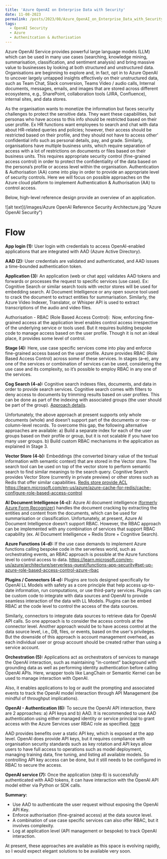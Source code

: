 ```yaml
---
title: 'Azure OpenAI on Enterprise Data with Security'
date: 11-08-2023
permalink: /posts/2023/08/Azure_OpenAI_on_Enterprise_Data_with_Security/
tags:
  - OpenAI Security
  - Azure
  - Authenitcation & Authorisation
---
```


Azure OpenAI Service provides powerful large language models (LLM) which can be used in many use cases (searching, knowledge mining, summarisation, classification, and sentiment analysis) and bring massive value to businesses by looking at both structured and unstructured data. 
Organisations are beginning to explore and, in fact, opt in to Azure OpenAI to uncover largely untapped insights effectively on their unstructured data, such as Team Chat, Slack conversion, Teams Video / audio calls, Internal documents, messages, emails, and images that are stored across different ecosystems, e.g., SharePoint, collaboration tools (JIRA, Confluence), internal sites, and data stores.

As the organisation wants to monetize the information but faces security challenges to protect the sensitive data. They want these capabilities, but personas who have access to this info should be restricted based on their user profile. Ex HR functions want employees to search and chat with data about HR-related queries and policies; however, their access should be restricted based on their profile, and they should not have to access other' confidential info such as personal details, pay, and grade. Similarly, organisations have multiple business units, which require separation of access with a lot of restrictions on documents or files based on their business units. This requires appropriate security control (fine-grained access control) in order to protect the confidentiality of the data based on the persona’s profile or access level within the organisation.
Authentication & Authorisation (AA) come into play in order to provide an appropriate level of security controls.
Here we will focus on possible approaches on the Azure cloud platform to implement Authentication & Authorisation (AA) to control access. 

Below, high-level reference design provide an overview of an application.

![alt text](/images/Azure OpenAI Reference Security Architecture.jpg "Azure OpenAI Security")


Flow
======

**App login (1):** User login with credentials to access OpenAI-enabled applications that are integrated with AAD (Azure Active Directory).

**AAD (2):** User credentials are validated and authenticated, and AAD issues a time-bounded authentication token.

**Application (3):** An application (web or chat app) validates AAD tokens and forwards or processes the request to specific services (use case). Ex: Cognitive Search or similar search tools with vector stores will be used for embedding search. AI Document Intelligence or any open source tool used to crack the document to extract entities for summarisation. Similarly, the Azure Video Indexer, Translator, or Whisper API is used to extract transcriptions of the audio and video files.

Authorisation - RBAC (Role Based Access Control):  Now, enforcing fine-grained access at the application level enables control access irrespective of the underlying service or tools used. But it requires building bespoke code to manage access based on the user profile. Though it is not an ideal place, it provides some level of control.

**Stage (4):**
Here, use case specific services come into play and enforce fine-grained access based on the user profile. Azure provides RBAC (Role Based Access Control) across some of these services. In stages (a–e), any one of the services or combination of services can be used, considering the use case and its complexity, so it’s possible to employ RBAC in any one of the services.

**Cog Search (4-a):**
Cognitive search indexes files, documents, and data in order to provide search services. Cognitive search comes with filters to deny access to documents by trimming results based on user profiles. This can be done as part of the indexing with associated groups (the user should be part of the group). 
[Approach details](https://learn.microsoft.com/en-us/azure/search/search-security-trimming-for-azure-search-with-aad).

Unfortunately, the above approach at present supports only whole documents (whole) and doesn’t support part of the documents or row- or column-level records.
To overcome this gap, the following alternative approaches are available:
a)	Build a separate index for each of the user groups based on their profile or group, but it is not scalable if you have too many user groups.
b)	Build custom RBAC mechanisms in the application as explained in Stage 3.

**Vector Store (4-b):**
Embeddings (the converted binary value of the textual information with semantic context) that are stored in the Vector store. The search tool can be used on top of the vector store to perform semantic search to find similar meanings to the search query. Cognitive Search provides Vector Store (currently in private preview) or other stores such as Redis that offer similar capabilities. [Redis store provide ACL](https://redis.com/blog/rediscover-redis-security-with-redis-enterprise-6/) 
<https://learn.microsoft.com/en-us/azure/azure-cache-for-redis/cache-configure-role-based-access-control>

**AI Document Intelligence (4-c):** Azure AI document intelligence [(formerly Azure Form Recognizer)](https://learn.microsoft.com/en-us/azure/ai-services/document-intelligence/overview?view=doc-intel-3.1.0)  handles the document cracking by extracting the entities and content from the documents, which can be used for summarisation or classification. Unfortunately, at present, Azure AI Document Intelligence doesn’t support RBAC. However, the RBAC approach can be implemented with any combination of services that support RBAC capability (ex. AI Document Intelligence + Redis Store + Cognitive Search).

**Azure Functions (4-d):**
If the use case demands to implement Azure functions calling bespoke code in the serverless world, such as orchestrating events, an RBAC approach is possible at the Azure functions level to control access to data. <https://learn.microsoft.com/en-us/azure/architecture/serverless-quest/functions-app-security#set-up-azure-role-based-access-control-azure-rbac>

**Plugins / Connectors (4-e):** Plugins are tools designed specifically for OpenAI LL Models with safety as a core principle that help access up-to-date information, run computations, or use third-party services. Plugins can be custom code to integrate with data sources and OpenAI to provide seamless interaction of the data with LL Models. Plugins can be embed RBAC at the code level to control the access of the data sources.

Similarly, connectors to integrate data sources to retrieve data for OpenAI API calls. So one approach is to consider the access controls at the connector level. Another approach would be to have access control at the data source level, i.e., DB, files, or events, based on the user's privileges. But the downside of this approach is account management overhead, as each individual user or group account should be created rather than using a service account.

**Orchestration (5):** Applications act as orchestrators of services to manage the OpenAI interaction, such as maintaining "in-context" background with grounding data as well as performing identity authentication before calling OpenAI APIs. Here, wrapper tools like LangChain or Semantic Kernel can be used to manage interaction with OpenAI.

Also, it enables applications to log or audit the prompting and associated events to track the OpenAI model interaction through API Management (be mindful of throughput implications).

**OpenAI - Authentication (6):** To secure the OpenAI API interaction, there are 2 approaches: a) API keys and b) AAD. It is recommended to use AAD authentication using either managed identity or service principal to grant access with the Azure Services user RBAC role as specified. [here](https://learn.microsoft.com/en-us/azure/active-directory/develop/howto-create-service-principal-portal)

AAD provides benefits over a static API key, which is exposed at the app level. OpenAI does provide API keys, but it requires compliance with organisation security standards such as key rotation and API keys allow users to have full access to operations such as model deployment, managing training data, fine tuning, and listing all available models. So controlling API key access can be done, but it still needs to be configured in RBAC to secure the access.

**OpenAI service (7):**
Once the application (step 6) is successfully authenticated with AAD tokens, it can have interaction with the OpenAI API model either via Python or SDK calls.


**Summary:**

* Use AAD to authenticate the user request without exposing the OpenAI API Key.
* Enforce authorisation (fine-grained access) at the data source level.
* A combination of use case specific services can also offer RBAC, but it involves complexity.
* Log at application level (API management or bespoke) to track OpenAI interaction.


At present, these approaches are available as this space is evolving rapidly, so I would expect elegant solutions to be available very soon.
